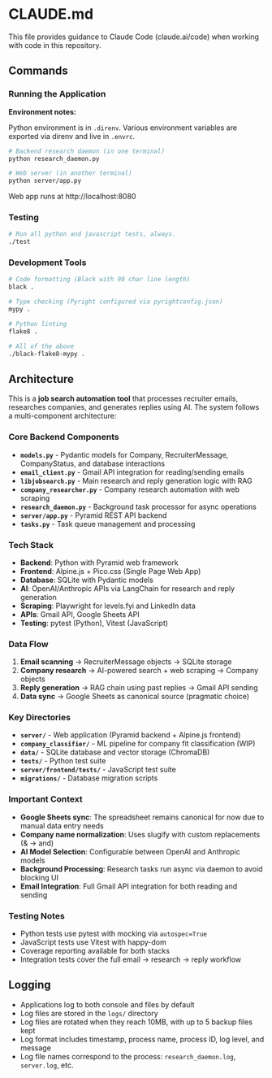 # CLAUDE.md

This file provides guidance to Claude Code (claude.ai/code) when working with code in this repository.

## Commands

### Running the Application

**Environment notes:**

Python environment is in `.direnv`.
Various environment variables are exported via direnv
and live in `.envrc`.

```bash
# Backend research daemon (in one terminal)
python research_daemon.py

# Web server (in another terminal)  
python server/app.py
```
Web app runs at http://localhost:8080

### Testing
```bash
# Run all python and javascript tests, always.
./test
```

### Development Tools
```bash
# Code formatting (Black with 90 char line length)
black .

# Type checking (Pyright configured via pyrightconfig.json)
mypy .

# Python linting
flake8 .

# All of the above
./black-flake8-mypy .
```

## Architecture

This is a **job search automation tool** that processes recruiter emails, researches companies, and generates replies using AI. The system follows a multi-component architecture:

### Core Backend Components
- **`models.py`** - Pydantic models for Company, RecruiterMessage, CompanyStatus, and database interactions
- **`email_client.py`** - Gmail API integration for reading/sending emails
- **`libjobsearch.py`** - Main research and reply generation logic with RAG
- **`company_researcher.py`** - Company research automation with web scraping
- **`research_daemon.py`** - Background task processor for async operations
- **`server/app.py`** - Pyramid REST API backend
- **`tasks.py`** - Task queue management and processing

### Tech Stack
- **Backend**: Python with Pyramid web framework
- **Frontend**: Alpine.js + Pico.css (Single Page Web App)
- **Database**: SQLite with Pydantic models
- **AI**: OpenAI/Anthropic APIs via LangChain for research and reply generation  
- **Scraping**: Playwright for levels.fyi and LinkedIn data
- **APIs**: Gmail API, Google Sheets API
- **Testing**: pytest (Python), Vitest (JavaScript)

### Data Flow
1. **Email scanning** → RecruiterMessage objects → SQLite storage
2. **Company research** → AI-powered search + web scraping → Company objects
3. **Reply generation** → RAG chain using past replies → Gmail API sending
4. **Data sync** → Google Sheets as canonical source (pragmatic choice)

### Key Directories
- **`server/`** - Web application (Pyramid backend + Alpine.js frontend)
- **`company_classifier/`** - ML pipeline for company fit classification (WIP)
- **`data/`** - SQLite database and vector storage (ChromaDB)
- **`tests/`** - Python test suite 
- **`server/frontend/tests/`** - JavaScript test suite
- **`migrations/`** - Database migration scripts

### Important Context
- **Google Sheets sync**: The spreadsheet remains canonical for now due to manual data entry needs
- **Company name normalization**: Uses slugify with custom replacements (& → and)
- **AI Model Selection**: Configurable between OpenAI and Anthropic models
- **Background Processing**: Research tasks run async via daemon to avoid blocking UI
- **Email Integration**: Full Gmail API integration for both reading and sending

### Testing Notes
- Python tests use pytest with mocking via `autospec=True`
- JavaScript tests use Vitest with happy-dom
- Coverage reporting available for both stacks
- Integration tests cover the full email → research → reply workflow

## Logging

- Applications log to both console and files by default
- Log files are stored in the `logs/` directory
- Log files are rotated when they reach 10MB, with up to 5 backup files kept
- Log format includes timestamp, process name, process ID, log level, and message
- Log file names correspond to the process: `research_daemon.log`, `server.log`, etc.
